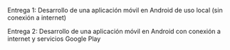 Entrega 1: Desarrollo de una aplicación móvil en Android de uso local (sin
conexión a internet) 

Entrega 2: Desarrollo de una aplicación móvil en Android con conexión a
internet y servicios Google Play
